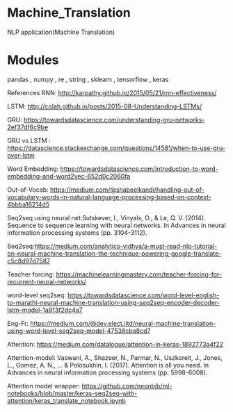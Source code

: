 # Machine_Translation

NLP application(Machine Translation)

# Modules

pandas , numpy , re , string , sklearn , tensorflow , keras

References
RNN: http://karpathy.github.io/2015/05/21/rnn-effectiveness/

LSTM: http://colah.github.io/posts/2015-08-Understanding-LSTMs/

GRU: https://towardsdatascience.com/understanding-gru-networks-2ef37df6c9be

GRU vs LSTM : https://datascience.stackexchange.com/questions/14581/when-to-use-gru-over-lstm

Word Embedding: https://towardsdatascience.com/introduction-to-word-embedding-and-word2vec-652d0c2060fa

Out-of-Vocab: https://medium.com/@shabeelkandi/handling-out-of-vocabulary-words-in-natural-language-processing-based-on-context-4bbba16214d5

Seq2seq using neural net:Sutskever, I., Vinyals, O., & Le, Q. V. (2014). Sequence to sequence learning with neural networks. In Advances in neural information processing systems (pp. 3104-3112).

Seq2seq:https://medium.com/analytics-vidhya/a-must-read-nlp-tutorial-on-neural-machine-translation-the-technique-powering-google-translate-c5c8d97d7587

Teacher forcing: https://machinelearningmastery.com/teacher-forcing-for-recurrent-neural-networks/

word-level seq2seq: https://towardsdatascience.com/word-level-english-to-marathi-neural-machine-translation-using-seq2seq-encoder-decoder-lstm-model-1a913f2dc4a7

Eng-Fr: https://medium.com/@dev.elect.iitd/neural-machine-translation-using-word-level-seq2seq-model-47538cba8cd7

Attention: https://medium.com/datalogue/attention-in-keras-1892773a4f22

Attention-model: Vaswani, A., Shazeer, N., Parmar, N., Uszkoreit, J., Jones, L., Gomez, A. N., ... & Polosukhin, I. (2017). Attention is all you need. In Advances in neural information processing systems (pp. 5998-6008).

Attention model wrapper: https://github.com/neonbjb/ml-notebooks/blob/master/keras-seq2seq-with-attention/keras_translate_notebook.ipynb
